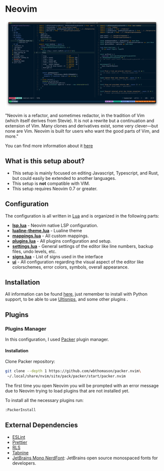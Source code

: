 # Neovim

![Neovim](./screenshot.png)

"Neovim is a refactor, and sometimes redactor, in the tradition of Vim (which itself derives from Stevie). It is not a rewrite but a continuation and extension of Vim. Many clones and derivatives exist, some very clever—but none are Vim. Neovim is built for users who want the good parts of Vim, and more."

You can find more information about it [here](https://neovim.io)

## What is this setup about?
* This setup is mainly focused on editing Javascript, Typescript, and Rust, but could easily be extended to another languages.
* This setup is **not** compatible with VIM.
* This setup requires Neovim 0.7 or greater.

## Configuration

The configuration is all written in [Lua](http://www.lua.org/) and is organized in the following parts:

* **[lsp.lua](https://github.com/theminimalistdeveloper/dotfiles/blob/main/nvim/.config/nvim/lua/lsp.lua)** - Neovim native LSP configuration.
* **[lualine-theme.lua](https://github.com/theminimalistdeveloper/dotfiles/blob/main/nvim/.config/nvim/lua/lualine-theme.lua)** - Lualine theme
* **[mappings.lua](https://github.com/theminimalistdeveloper/dotfiles/blob/main/nvim/.config/nvim/lua/mappings.lua)** - All custom mappings.
* **[plugins.lua](https://github.com/theminimalistdeveloper/dotfiles/blob/main/nvim/.config/nvim/lua/plugins.lua)** - All plugins configuration and setup.
* **[settings.lua](https://github.com/theminimalistdeveloper/dotfiles/blob/main/nvim/.config/nvim/lua/settings.lua)** - General settings of the editor like line numbers, backup files, undo levels, etc.
* **[signs.lua](https://github.com/theminimalistdeveloper/dotfiles/blob/main/nvim/.config/nvim/lua/settings.lua)** - List of signs used in the interface
* **[ui](https://github.com/theminimalistdeveloper/dotfiles/blob/main/nvim/.config/nvim/lua/ui.lua)** - All configuration regarding the visual aspect of the editor like colorschemes, error colors, symbols, overall appearance.

## Installation

All information can be found [here](https://github.com/neovim/neovim/wiki/Installing-Neovim), just remember to install with Python support, to be able to use [Ultisnips](https://github.com/SirVer/ultisnips), and some other plugins .

## Plugins

### Plugins Manager

In this configuration, I used [Packer](https://github.com/wbthomason/packer.nvim) plugin manager.

#### Installation

Clone Packer repository:

```bash
git clone --depth 1 https://github.com/wbthomason/packer.nvim\
 ~/.local/share/nvim/site/pack/packer/start/packer.nvim
```
The first time you open Neovim you will be prompted with an error message due to Neovim trying to load plugins that are not installed yet.

To install all the necessary plugins run:

```bash
:PackerInstall
```
## External Dependencies

* [ESLint](https://eslint.org/docs/user-guide/getting-started)
* [Prettier](https://prettier.io/)
* [RLS](https://github.com/rust-lang/rls)
* [Tabnine](https://github.com/rust-lang/rls)
* [JetBrains Mono NerdFont](https://github.com/ryanoasis/nerd-fonts/blob/master/patched-fonts/JetBrainsMono/font-info.md): JetBrains open source monospaced fonts for developers.
